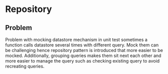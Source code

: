 # Repository

## Problem

Problem with mocking datastore mechanism in unit test sometimes a function calls datastore several times with different query. Mock them can be challenging hence repository pattern is introduced that more easier to be mocked. Additionally, grouping queries makes them sit next each other and more easier to manage the query such as checking existing query to avoid recreating queries.